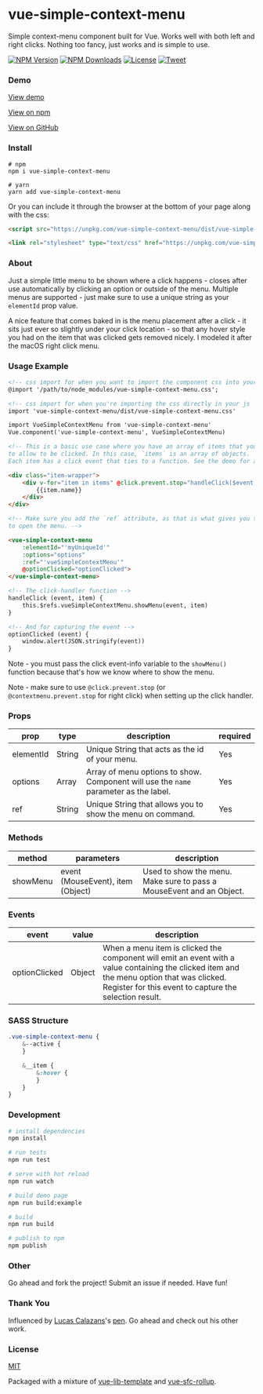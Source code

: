 # vue-simple-context-menu

Simple context-menu component built for Vue. Works well with both left and right clicks. Nothing too fancy, just works and is simple to use.

<p align="left">
  <a href="https://www.npmjs.com/package/vue-simple-context-menu"><img src="https://img.shields.io/npm/v/vue-simple-context-menu.svg" alt="NPM Version"></a>
  <a href="https://www.npmjs.com/package/vue-simple-context-menu"><img src="https://img.shields.io/npm/dt/vue-simple-context-menu.svg" alt="NPM Downloads"></a>
  <a href="http://opensource.org/licenses/MIT"><img src="https://img.shields.io/badge/license-MIT-blue.svg" alt="License"></a>
  <a href="https://twitter.com/intent/tweet?url=https%3A%2F%2Fgithub.com%2Fjohndatserakis%2Fvue-simple-context-menu&text=Check%20out%20vue-simple-context-menu%20on%20GitHub&via=johndatserakis">
  <img src="https://img.shields.io/twitter/url/https/github.com/johndatserakis/vue-simple-context-menu.svg?style=social" alt="Tweet"></a>
</p>

### Demo

[View demo](https://johndatserakis.github.io/vue-simple-context-menu/)

[View on npm](https://www.npmjs.com/package/vue-simple-context-menu)

[View on GitHub](https://github.com/johndatserakis/vue-simple-context-menu)

### Install

```
# npm
npm i vue-simple-context-menu

# yarn
yarn add vue-simple-context-menu
```

Or you can include it through the browser at the bottom of your page along with the css:

```html
<script src="https://unpkg.com/vue-simple-context-menu/dist/vue-simple-context-menu.min.js"></script>

<link rel="stylesheet" type="text/css" href="https://unpkg.com/vue-simple-context-menu/dist/vue-simple-context-menu.css">
```

### About

Just a simple little menu to be shown where a click happens - closes after use automatically by clicking an option or outside of the menu. Multiple menus are supported - just make sure to use a unique string as your `elementId` prop value.

A nice feature that comes baked in is the menu placement after a click - it sits just ever so slightly under your click location - so that any hover style you had on the item that was clicked gets removed nicely. I modeled it after the macOS right click menu.

### Usage Example

```html
<!-- css import for when you want to import the component css into your css file/files  -->
@import '/path/to/node_modules/vue-simple-context-menu.css';

<!-- css import for when you're importing the css directly in your js  -->
import 'vue-simple-context-menu/dist/vue-simple-context-menu.css'

import VueSimpleContextMenu from 'vue-simple-context-menu'
Vue.component('vue-simple-context-menu', VueSimpleContextMenu)
```

```html
<!-- This is a basic use case where you have an array of items that you want
to allow to be clicked. In this case, `items` is an array of objects.
Each item has a click event that ties to a function. See the demo for a full example (with multiple menus as well). -->

<div class="item-wrapper">
    <div v-for="item in items" @click.prevent.stop="handleClick($event, item)" class="item-wrapper__item">
        {{item.name}}
    </div>
</div>

<!-- Make sure you add the `ref` attribute, as that is what gives you the ability
to open the menu. -->

<vue-simple-context-menu
    :elementId="'myUniqueId'"
    :options="options"
    :ref="'vueSimpleContextMenu'"
    @optionClicked="optionClicked">
</vue-simple-context-menu>

<!-- The click-handler function -->
handleClick (event, item) {
    this.$refs.vueSimpleContextMenu.showMenu(event, item)
}

<!-- And for capturing the event -->
optionClicked (event) {
    window.alert(JSON.stringify(event))
}
```

Note - you must pass the click event-info variable to the `showMenu()` function because that's how we know where to show the menu.

Note - make sure to use `@click.prevent.stop` (or `@contextmenu.prevent.stop` for right click) when setting up the click handler.

### Props

| prop    | type  | description | required |
|---------|-------|--------------------------------|---|
| elementId | String | Unique String that acts as the id of your menu. | Yes |
| options | Array | Array of menu options to show. Component will use the `name` parameter as the label. | Yes |
| ref | String | Unique String that allows you to show the menu on command. | Yes |

### Methods

| method    | parameters  | description                    |
|---------|-------|--------------------------------|
| showMenu |event (MouseEvent), item (Object) | Used to show the menu. Make sure to pass a MouseEvent and an Object. |

### Events

| event    | value  | description                    |
|---------|-------|--------------------------------|
| optionClicked | Object | When a menu item is clicked the component will emit an event with a value containing the clicked item and the menu option that was clicked. Register for this event to capture the selection result. |

### SASS Structure

```sass
.vue-simple-context-menu {
    &--active {
    }

    &__item {
        &:hover {
        }
    }
}
```

### Development

``` bash
# install dependencies
npm install

# run tests
npm run test

# serve with hot reload
npm run watch

# build demo page
npm run build:example

# build
npm run build

# publish to npm
npm publish
```

### Other

Go ahead and fork the project! Submit an issue if needed. Have fun!

### Thank You

Influenced by [Lucas Calazans](https://codepen.io/lucascalazans)'s [pen](https://codepen.io/lucascalazans/pen/ALvVVw). Go ahead and check out his other work.

### License

[MIT](http://opensource.org/licenses/MIT)

Packaged with a mixture of [vue-lib-template](https://github.com/biigpongsatorn/vue-lib-template) and [vue-sfc-rollup](https://github.com/team-innovation/vue-sfc-rollup).